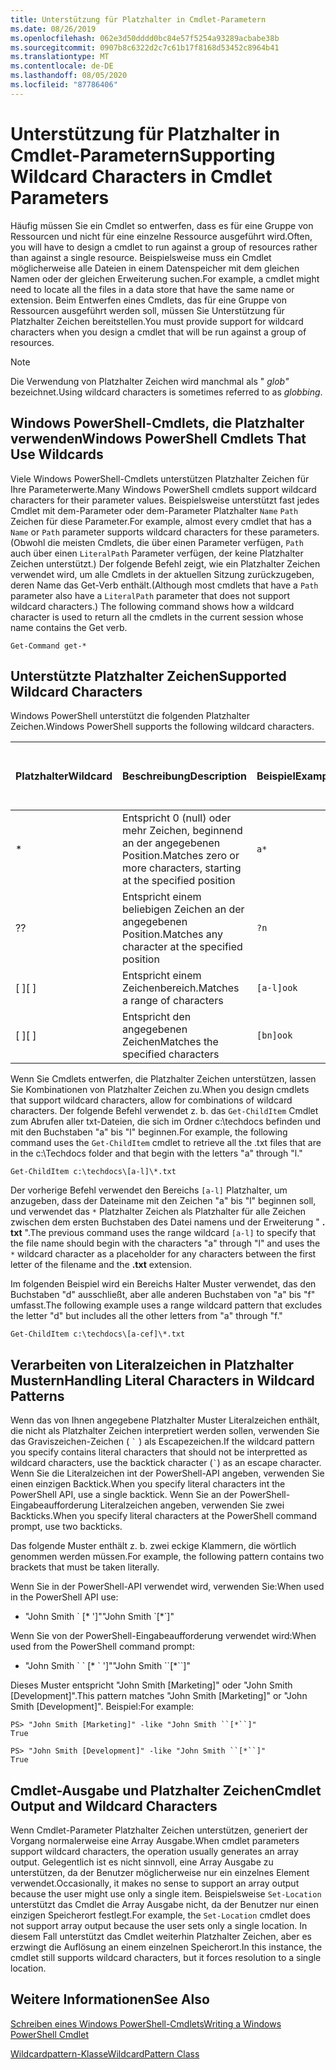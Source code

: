 ```yaml
---
title: Unterstützung für Platzhalter in Cmdlet-Parametern
ms.date: 08/26/2019
ms.openlocfilehash: 062e3d50dddd0bc84e57f5254a93289acbabe38b
ms.sourcegitcommit: 0907b8c6322d2c7c61b17f8168d53452c8964b41
ms.translationtype: MT
ms.contentlocale: de-DE
ms.lasthandoff: 08/05/2020
ms.locfileid: "87786406"
---
```

# <a name="supporting-wildcard-characters-in-cmdlet-parameters"></a><span data-ttu-id="4d02b-102">Unterstützung für Platzhalter in Cmdlet-Parametern</span><span class="sxs-lookup"><span data-stu-id="4d02b-102">Supporting Wildcard Characters in Cmdlet Parameters</span></span>

<span data-ttu-id="4d02b-103">Häufig müssen Sie ein Cmdlet so entwerfen, dass es für eine Gruppe von Ressourcen und nicht für eine einzelne Ressource ausgeführt wird.</span><span class="sxs-lookup"><span data-stu-id="4d02b-103">Often, you will have to design a cmdlet to run against a group of resources rather than against a single resource.</span></span> <span data-ttu-id="4d02b-104">Beispielsweise muss ein Cmdlet möglicherweise alle Dateien in einem Datenspeicher mit dem gleichen Namen oder der gleichen Erweiterung suchen.</span><span class="sxs-lookup"><span data-stu-id="4d02b-104">For example, a cmdlet might need to locate all the files in a data store that have the same name or extension.</span></span> <span data-ttu-id="4d02b-105">Beim Entwerfen eines Cmdlets, das für eine Gruppe von Ressourcen ausgeführt werden soll, müssen Sie Unterstützung für Platzhalter Zeichen bereitstellen.</span><span class="sxs-lookup"><span data-stu-id="4d02b-105">You must provide support for wildcard characters when you design a cmdlet that will be run against a group of resources.</span></span>

> [!NOTE]
> <span data-ttu-id="4d02b-106">Die Verwendung von Platzhalter Zeichen wird manchmal als " *glob"* bezeichnet.</span><span class="sxs-lookup"><span data-stu-id="4d02b-106">Using wildcard characters is sometimes referred to as *globbing*.</span></span>

## <a name="windows-powershell-cmdlets-that-use-wildcards"></a><span data-ttu-id="4d02b-107">Windows PowerShell-Cmdlets, die Platzhalter verwenden</span><span class="sxs-lookup"><span data-stu-id="4d02b-107">Windows PowerShell Cmdlets That Use Wildcards</span></span>

 <span data-ttu-id="4d02b-108">Viele Windows PowerShell-Cmdlets unterstützen Platzhalter Zeichen für Ihre Parameterwerte.</span><span class="sxs-lookup"><span data-stu-id="4d02b-108">Many Windows PowerShell cmdlets support wildcard characters for their parameter values.</span></span> <span data-ttu-id="4d02b-109">Beispielsweise unterstützt fast jedes Cmdlet mit dem-Parameter oder dem-Parameter Platzhalter `Name` `Path` Zeichen für diese Parameter.</span><span class="sxs-lookup"><span data-stu-id="4d02b-109">For example, almost every cmdlet that has a `Name` or `Path` parameter supports wildcard characters for these parameters.</span></span> <span data-ttu-id="4d02b-110">(Obwohl die meisten Cmdlets, die über einen Parameter verfügen, `Path` auch über einen `LiteralPath` Parameter verfügen, der keine Platzhalter Zeichen unterstützt.) Der folgende Befehl zeigt, wie ein Platzhalter Zeichen verwendet wird, um alle Cmdlets in der aktuellen Sitzung zurückzugeben, deren Name das Get-Verb enthält.</span><span class="sxs-lookup"><span data-stu-id="4d02b-110">(Although most cmdlets that have a `Path` parameter also have a `LiteralPath` parameter that does not support wildcard characters.) The following command shows how a wildcard character is used to return all the cmdlets in the current session whose name contains the Get verb.</span></span>

 `Get-Command get-*`

## <a name="supported-wildcard-characters"></a><span data-ttu-id="4d02b-111">Unterstützte Platzhalter Zeichen</span><span class="sxs-lookup"><span data-stu-id="4d02b-111">Supported Wildcard Characters</span></span>

<span data-ttu-id="4d02b-112">Windows PowerShell unterstützt die folgenden Platzhalter Zeichen.</span><span class="sxs-lookup"><span data-stu-id="4d02b-112">Windows PowerShell supports the following wildcard characters.</span></span>

| <span data-ttu-id="4d02b-113">Platzhalter</span><span class="sxs-lookup"><span data-stu-id="4d02b-113">Wildcard</span></span> |                             <span data-ttu-id="4d02b-114">Beschreibung</span><span class="sxs-lookup"><span data-stu-id="4d02b-114">Description</span></span>                             |  <span data-ttu-id="4d02b-115">Beispiel</span><span class="sxs-lookup"><span data-stu-id="4d02b-115">Example</span></span>   |     <span data-ttu-id="4d02b-116">Treffer</span><span class="sxs-lookup"><span data-stu-id="4d02b-116">Matches</span></span>      | <span data-ttu-id="4d02b-117">Stimmt nicht überein mit</span><span class="sxs-lookup"><span data-stu-id="4d02b-117">Does not match</span></span> |
| -------- | ------------------------------------------------------------------- | ---------- | ---------------- | -------------- |
| *        | <span data-ttu-id="4d02b-118">Entspricht 0 (null) oder mehr Zeichen, beginnend an der angegebenen Position.</span><span class="sxs-lookup"><span data-stu-id="4d02b-118">Matches zero or more characters, starting at the specified position</span></span> | `a*`       | <span data-ttu-id="4d02b-119">A, AG, Apple</span><span class="sxs-lookup"><span data-stu-id="4d02b-119">A, ag, Apple</span></span>     |                |
| <span data-ttu-id="4d02b-120">?</span><span class="sxs-lookup"><span data-stu-id="4d02b-120">?</span></span>        | <span data-ttu-id="4d02b-121">Entspricht einem beliebigen Zeichen an der angegebenen Position.</span><span class="sxs-lookup"><span data-stu-id="4d02b-121">Matches any character at the specified position</span></span>                     | `?n`       | <span data-ttu-id="4d02b-122">Ein, in, ein</span><span class="sxs-lookup"><span data-stu-id="4d02b-122">An, in, on</span></span>       | <span data-ttu-id="4d02b-123">an</span><span class="sxs-lookup"><span data-stu-id="4d02b-123">ran</span></span>            |
| <span data-ttu-id="4d02b-124">[ ]</span><span class="sxs-lookup"><span data-stu-id="4d02b-124">[ ]</span></span>      | <span data-ttu-id="4d02b-125">Entspricht einem Zeichenbereich.</span><span class="sxs-lookup"><span data-stu-id="4d02b-125">Matches a range of characters</span></span>                                       | `[a-l]ook` | <span data-ttu-id="4d02b-126">Buch, Kochen, ansehen</span><span class="sxs-lookup"><span data-stu-id="4d02b-126">book, cook, look</span></span> | <span data-ttu-id="4d02b-127">Nook, hat</span><span class="sxs-lookup"><span data-stu-id="4d02b-127">nook, took</span></span>     |
| <span data-ttu-id="4d02b-128">[ ]</span><span class="sxs-lookup"><span data-stu-id="4d02b-128">[ ]</span></span>      | <span data-ttu-id="4d02b-129">Entspricht den angegebenen Zeichen</span><span class="sxs-lookup"><span data-stu-id="4d02b-129">Matches the specified characters</span></span>                                    | `[bn]ook`  | <span data-ttu-id="4d02b-130">Buch, Nook</span><span class="sxs-lookup"><span data-stu-id="4d02b-130">book, nook</span></span>       | <span data-ttu-id="4d02b-131">Kochen, sehen</span><span class="sxs-lookup"><span data-stu-id="4d02b-131">cook, look</span></span>     |

<span data-ttu-id="4d02b-132">Wenn Sie Cmdlets entwerfen, die Platzhalter Zeichen unterstützen, lassen Sie Kombinationen von Platzhalter Zeichen zu.</span><span class="sxs-lookup"><span data-stu-id="4d02b-132">When you design cmdlets that support wildcard characters, allow for combinations of wildcard characters.</span></span> <span data-ttu-id="4d02b-133">Der folgende Befehl verwendet z. b. das `Get-ChildItem` Cmdlet zum Abrufen aller txt-Dateien, die sich im Ordner c:\techdocs befinden und mit den Buchstaben "a" bis "l" beginnen.</span><span class="sxs-lookup"><span data-stu-id="4d02b-133">For example, the following command uses the `Get-ChildItem` cmdlet to retrieve all the .txt files that are in the c:\Techdocs folder and that begin with the letters "a" through "l."</span></span>

`Get-ChildItem c:\techdocs\[a-l]\*.txt`

<span data-ttu-id="4d02b-134">Der vorherige Befehl verwendet den Bereichs `[a-l]` Platzhalter, um anzugeben, dass der Dateiname mit den Zeichen "a" bis "l" beginnen soll, und verwendet das `*` Platzhalter Zeichen als Platzhalter für alle Zeichen zwischen dem ersten Buchstaben des Datei namens und der Erweiterung " **. txt** ".</span><span class="sxs-lookup"><span data-stu-id="4d02b-134">The previous command uses the range wildcard `[a-l]` to specify that the file name should begin with the characters "a" through "l" and uses the `*` wildcard character as a placeholder for any characters between the first letter of the filename and the **.txt** extension.</span></span>

<span data-ttu-id="4d02b-135">Im folgenden Beispiel wird ein Bereichs Halter Muster verwendet, das den Buchstaben "d" ausschließt, aber alle anderen Buchstaben von "a" bis "f" umfasst.</span><span class="sxs-lookup"><span data-stu-id="4d02b-135">The following example uses a range wildcard pattern that excludes the letter "d" but includes all the other letters from "a" through "f."</span></span>

`Get-ChildItem c:\techdocs\[a-cef]\*.txt`

## <a name="handling-literal-characters-in-wildcard-patterns"></a><span data-ttu-id="4d02b-136">Verarbeiten von Literalzeichen in Platzhalter Mustern</span><span class="sxs-lookup"><span data-stu-id="4d02b-136">Handling Literal Characters in Wildcard Patterns</span></span>

<span data-ttu-id="4d02b-137">Wenn das von Ihnen angegebene Platzhalter Muster Literalzeichen enthält, die nicht als Platzhalter Zeichen interpretiert werden sollen, verwenden Sie das Graviszeichen-Zeichen ( `` ` `` ) als Escapezeichen.</span><span class="sxs-lookup"><span data-stu-id="4d02b-137">If the wildcard pattern you specify contains literal characters that should not be interpretted as wildcard characters, use the backtick character (`` ` ``) as an escape character.</span></span> <span data-ttu-id="4d02b-138">Wenn Sie die Literalzeichen int der PowerShell-API angeben, verwenden Sie einen einzigen Backtick.</span><span class="sxs-lookup"><span data-stu-id="4d02b-138">When you specify literal characters int the PowerShell API, use a single backtick.</span></span> <span data-ttu-id="4d02b-139">Wenn Sie an der PowerShell-Eingabeaufforderung Literalzeichen angeben, verwenden Sie zwei Backticks.</span><span class="sxs-lookup"><span data-stu-id="4d02b-139">When you specify literal characters at the PowerShell command prompt, use two backticks.</span></span>

<span data-ttu-id="4d02b-140">Das folgende Muster enthält z. b. zwei eckige Klammern, die wörtlich genommen werden müssen.</span><span class="sxs-lookup"><span data-stu-id="4d02b-140">For example, the following pattern contains two brackets that must be taken literally.</span></span>

<span data-ttu-id="4d02b-141">Wenn Sie in der PowerShell-API verwendet wird, verwenden Sie:</span><span class="sxs-lookup"><span data-stu-id="4d02b-141">When used in the PowerShell API use:</span></span>

- <span data-ttu-id="4d02b-142">"John Smith \` [\* ']"</span><span class="sxs-lookup"><span data-stu-id="4d02b-142">"John Smith \`[\*\`]"</span></span>

<span data-ttu-id="4d02b-143">Wenn Sie von der PowerShell-Eingabeaufforderung verwendet wird:</span><span class="sxs-lookup"><span data-stu-id="4d02b-143">When used from the PowerShell command prompt:</span></span>

- <span data-ttu-id="4d02b-144">"John Smith \` \` [\* \` ']"</span><span class="sxs-lookup"><span data-stu-id="4d02b-144">"John Smith \`\`[\*\`\`]"</span></span>

<span data-ttu-id="4d02b-145">Dieses Muster entspricht "John Smith [Marketing]" oder "John Smith [Development]".</span><span class="sxs-lookup"><span data-stu-id="4d02b-145">This pattern matches "John Smith [Marketing]" or "John Smith [Development]".</span></span> <span data-ttu-id="4d02b-146">Beispiel:</span><span class="sxs-lookup"><span data-stu-id="4d02b-146">For example:</span></span>

```
PS> "John Smith [Marketing]" -like "John Smith ``[*``]"
True

PS> "John Smith [Development]" -like "John Smith ``[*``]"
True
```

## <a name="cmdlet-output-and-wildcard-characters"></a><span data-ttu-id="4d02b-147">Cmdlet-Ausgabe und Platzhalter Zeichen</span><span class="sxs-lookup"><span data-stu-id="4d02b-147">Cmdlet Output and Wildcard Characters</span></span>

<span data-ttu-id="4d02b-148">Wenn Cmdlet-Parameter Platzhalter Zeichen unterstützen, generiert der Vorgang normalerweise eine Array Ausgabe.</span><span class="sxs-lookup"><span data-stu-id="4d02b-148">When cmdlet parameters support wildcard characters, the operation usually generates an array output.</span></span>
<span data-ttu-id="4d02b-149">Gelegentlich ist es nicht sinnvoll, eine Array Ausgabe zu unterstützen, da der Benutzer möglicherweise nur ein einzelnes Element verwendet.</span><span class="sxs-lookup"><span data-stu-id="4d02b-149">Occasionally, it makes no sense to support an array output because the user might use only a single item.</span></span> <span data-ttu-id="4d02b-150">Beispielsweise `Set-Location` unterstützt das Cmdlet die Array Ausgabe nicht, da der Benutzer nur einen einzigen Speicherort festlegt.</span><span class="sxs-lookup"><span data-stu-id="4d02b-150">For example, the `Set-Location` cmdlet does not support array output because the user sets only a single location.</span></span> <span data-ttu-id="4d02b-151">In diesem Fall unterstützt das Cmdlet weiterhin Platzhalter Zeichen, aber es erzwingt die Auflösung an einem einzelnen Speicherort.</span><span class="sxs-lookup"><span data-stu-id="4d02b-151">In this instance, the cmdlet still supports wildcard characters, but it forces resolution to a single location.</span></span>

## <a name="see-also"></a><span data-ttu-id="4d02b-152">Weitere Informationen</span><span class="sxs-lookup"><span data-stu-id="4d02b-152">See Also</span></span>

[<span data-ttu-id="4d02b-153">Schreiben eines Windows PowerShell-Cmdlets</span><span class="sxs-lookup"><span data-stu-id="4d02b-153">Writing a Windows PowerShell Cmdlet</span></span>](./writing-a-windows-powershell-cmdlet.md)

[<span data-ttu-id="4d02b-154">Wildcardpattern-Klasse</span><span class="sxs-lookup"><span data-stu-id="4d02b-154">WildcardPattern Class</span></span>](/dotnet/api/system.management.automation.wildcardpattern)
